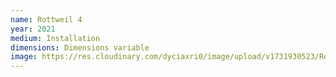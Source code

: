 ```yaml
---
name: Rottweil 4
year: 2021
medium: Installation
dimensions: Dimensions variable
image: https://res.cloudinary.com/dyciaxri0/image/upload/v1731930523/Rottweil/rottweil4_ycqx8g.png
---
```

